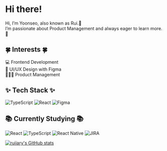 # Hi there! 
Hi, I’m Yoonseo, also known as Rui.👋 <br>
I’m passionate about Product Management and always eager to learn more.🧭  <br>

## 🍀 Interests 🍀
💻 Frontend Development <br>
📱 UI/UX Design with Figma <br>
🧑‍🤝‍🧑 Product Management <br>

## ✨ Tech Stack ✨
![TypeScript](https://img.shields.io/badge/TypeScript-3178C6?style=for-the-badge&logo=typescript&logoColor=white)
![React](https://img.shields.io/badge/React-61DAFB?style=for-the-badge&logo=react&logoColor=black)
![Figma](https://img.shields.io/badge/Figma-F24E1E?style=for-the-badge&logo=figma&logoColor=white)


## 📚 Currently Studying 📚
![React](https://img.shields.io/badge/React-61DAFB?style=for-the-badge&logo=react&logoColor=black)
![TypeScript](https://img.shields.io/badge/TypeScript-3178C6?style=for-the-badge&logo=typescript&logoColor=white)
![React Native](https://img.shields.io/badge/React%20Native-61DAFB?style=for-the-badge&logo=react&logoColor=black)
![JIRA](https://img.shields.io/badge/JIRA-0052CC?style=for-the-badge&logo=jira&logoColor=white)


[![ruiiary's GitHub stats](https://github-readme-stats.vercel.app/api?ruiiary=anuraghazra)](https://github.com/ruiiary/github-readme-stats)
<!-- ruiiary/ruiiary is a ✨ special ✨ repository because its `README.md` (this file) appears on your GitHub profile.
You can click the Preview link to take a look at your changes.
--->
